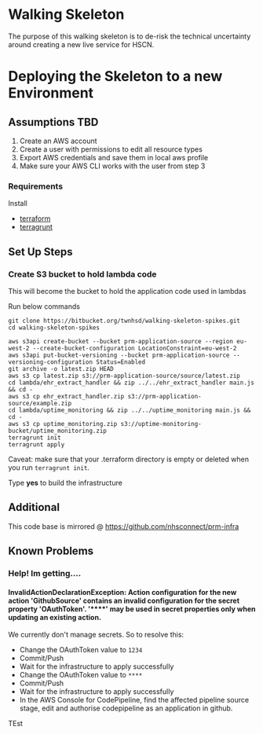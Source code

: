 # Walking Skeleton
The purpose of this walking skeleton is to de-risk the technical uncertainty around creating a new live service for HSCN.

# Deploying the Skeleton to a new Environment

## Assumptions TBD
1. Create an AWS account
2. Create a user with permissions to edit all resource types
3. Export AWS credentials and save them in local aws profile
4. Make sure your AWS CLI works with the user from step 3

### Requirements
Install
- [terraform](https://www.terraform.io/)
- [terragrunt](https://github.com/gruntwork-io/terragrunt#install-terragrunt)

## Set Up Steps
 
### Create S3 bucket to hold lambda code
This will become the bucket to hold the application code used in lambdas

Run below commands
```console
git clone https://bitbucket.org/twnhsd/walking-skeleton-spikes.git
cd walking-skeleton-spikes

aws s3api create-bucket --bucket prm-application-source --region eu-west-2 --create-bucket-configuration LocationConstraint=eu-west-2
aws s3api put-bucket-versioning --bucket prm-application-source --versioning-configuration Status=Enabled
git archive -o latest.zip HEAD 
aws s3 cp latest.zip s3://prm-application-source/source/latest.zip
cd lambda/ehr_extract_handler && zip ../../ehr_extract_handler main.js && cd -
aws s3 cp ehr_extract_handler.zip s3://prm-application-source/example.zip
cd lambda/uptime_monitoring && zip ../../uptime_monitoring main.js && cd -
aws s3 cp uptime_monitoring.zip s3://uptime-monitoring-bucket/uptime_monitoring.zip
terragrunt init
terragrunt apply
```

Caveat: make sure that your .terraform directory is empty or deleted when you run `terragrunt init`.

Type **yes** to build the infrastructure 

## Additional
This code base is mirrored @ https://github.com/nhsconnect/prm-infra

## Known Problems
### Help! Im getting....
#### InvalidActionDeclarationException: Action configuration for the new action 'GithubSource' contains an invalid configuration for the secret property 'OAuthToken'. '****' may be used in secret properties only when updating an existing action.
We currently don't manage secrets. So to resolve this:
- Change the OAuthToken value to `1234`
- Commit/Push
- Wait for the infrastructure to apply successfully
- Change the OAuthToken value to `****`
- Commit/Push
- Wait for the infrastructure to apply successfully
- In the AWS Console for CodePipeline, find the affected pipeline source stage, edit and authorise codepipeline as an application in github.

TEst